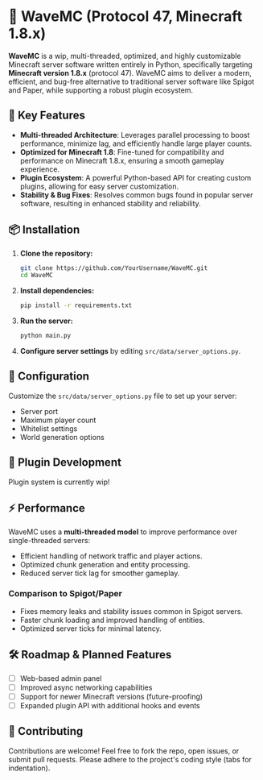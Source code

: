 # 🌊 WaveMC (Protocol 47, Minecraft 1.8.x)

**WaveMC** is a wip, multi-threaded, optimized, and highly customizable Minecraft server software written entirely in Python, specifically targeting **Minecraft version 1.8.x** (protocol 47). WaveMC aims to deliver a modern, efficient, and bug-free alternative to traditional server software like Spigot and Paper, while supporting a robust plugin ecosystem.

## 🌟 Key Features
- **Multi-threaded Architecture**: Leverages parallel processing to boost performance, minimize lag, and efficiently handle large player counts.
- **Optimized for Minecraft 1.8**: Fine-tuned for compatibility and performance on Minecraft 1.8.x, ensuring a smooth gameplay experience.
- **Plugin Ecosystem**: A powerful Python-based API for creating custom plugins, allowing for easy server customization.
- **Stability & Bug Fixes**: Resolves common bugs found in popular server software, resulting in enhanced stability and reliability.

## 📦 Installation

1. **Clone the repository:**
   ```bash
   git clone https://github.com/YourUsername/WaveMC.git
   cd WaveMC
   ```

2. **Install dependencies:**
   ```bash
   pip install -r requirements.txt
   ```

3. **Run the server:**
   ```bash
   python main.py
   ```

4. **Configure server settings** by editing `src/data/server_options.py`.

## 🔧 Configuration
Customize the `src/data/server_options.py` file to set up your server:
- Server port
- Maximum player count
- Whitelist settings
- World generation options

## 📜 Plugin Development
Plugin system is currently wip!

## ⚡ Performance
WaveMC uses a **multi-threaded model** to improve performance over single-threaded servers:
- Efficient handling of network traffic and player actions.
- Optimized chunk generation and entity processing.
- Reduced server tick lag for smoother gameplay.

### Comparison to Spigot/Paper
- Fixes memory leaks and stability issues common in Spigot servers.
- Faster chunk loading and improved handling of entities.
- Optimized server ticks for minimal latency.

## 🛠️ Roadmap & Planned Features
- [ ] Web-based admin panel
- [ ] Improved async networking capabilities
- [ ] Support for newer Minecraft versions (future-proofing)
- [ ] Expanded plugin API with additional hooks and events

## 🤝 Contributing
Contributions are welcome! Feel free to fork the repo, open issues, or submit pull requests. Please adhere to the project's coding style (tabs for indentation).
